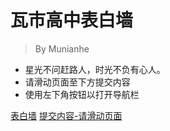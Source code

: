
# 瓦市高中表白墙

> By Munianhe

- 星光不问赶路人，时光不负有心人。
- 请滑动页面至下方提交内容
- 使用左下角按钮以打开导航栏

[表白墙](http://bbq.ljjie.cn)
[提交内容-请滑动页面]()
